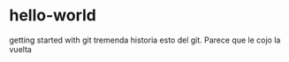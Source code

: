 # hello-world
getting started with git
tremenda historia esto del git. Parece que le cojo la vuelta
